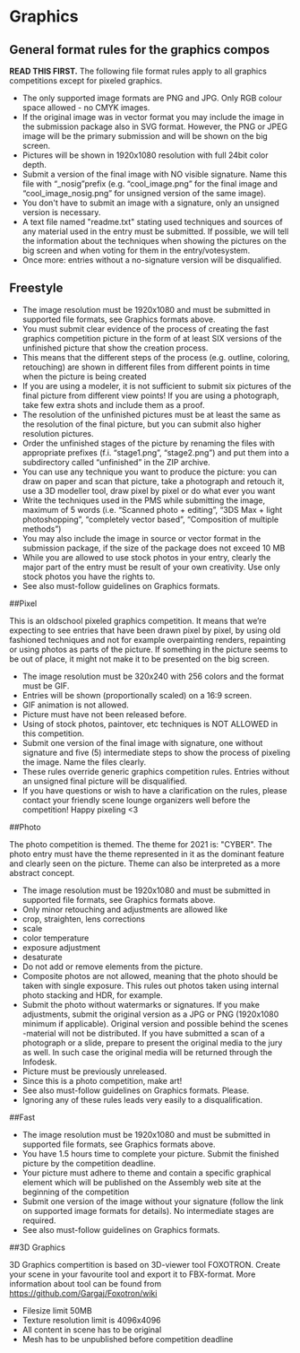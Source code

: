 # Graphics

## General format rules for the graphics compos

**READ THIS FIRST.** The following file format rules apply to all graphics competitions except for pixeled graphics.

- The only supported image formats are PNG and JPG. Only RGB colour space allowed - no CMYK images.
- If the original image was in vector format you may include the image in the submission package also in SVG format. However, the PNG or JPEG image will be the primary submission and will be shown on the big screen.
- Pictures will be shown in 1920x1080 resolution with full 24bit color depth.
- Submit a version of the final image with NO visible signature. Name this file with “_nosig”prefix (e.g. “cool_image.png” for the final image and “cool_image_nosig.png” for unsigned version of the same image).
- You don't have to submit an image with a signature, only an unsigned version is necessary.
- A text file named "readme.txt" stating used techniques and sources of any material used in the entry must be submitted. If possible, we will tell the information about the techniques when showing the pictures on the big screen and when voting for them in the entry/votesystem.
- Once more: entries without a no-signature version will be disqualified.

## Freestyle

- The image resolution must be 1920x1080 and must be submitted in supported file formats, see Graphics formats above.
- You must submit clear evidence of the process of creating the fast graphics competition picture in the form of at least SIX versions of the unfinished picture that show the creation process.
- This means that the different steps of the process (e.g. outline, coloring, retouching) are shown in different files from different points in time when the picture is being created
- If you are using a modeler, it is not sufficient to submit six pictures of the final picture from different view points! If you are using a photograph, take few extra shots and include them as a proof.
- The resolution of the unfinished pictures must be at least the same as the resolution of the final picture, but you can submit also higher resolution pictures.
- Order the unfinished stages of the picture by renaming the files with appropriate prefixes (f.i. “stage1.png”, “stage2.png”) and put them into a subdirectory called “unfinished” in the ZIP archive.
- You can use any technique you want to produce the picture: you can draw on paper and scan that picture, take a photograph and retouch it, use a 3D modeller tool, draw pixel by pixel or do what ever you want
- Write the techniques used in the PMS while submitting the image, maximum of 5 words (i.e. “Scanned photo + editing”, “3DS Max + light photoshopping”, “completely vector based”, “Composition of multiple methods”)
- You may also include the image in source or vector format in the submission package, if the size of the package does not exceed 10 MB
- While you are allowed to use stock photos in your entry, clearly the major part of the entry must be result of your own creativity. Use only stock photos you have the rights to.
- See also must-follow guidelines on Graphics formats.

##Pixel

This is an oldschool pixeled graphics competition. It means that we’re 
expecting to see entries that have been drawn pixel by pixel, by using old fashioned techniques and not for example overpainting renders, repainting or using photos as parts of the picture. If something in the picture seems to be out of place, it might not make it to be presented on the big screen.

- The image resolution must be 320x240 with 256 colors and the format must be GIF.
- Entries will be shown (proportionally scaled) on a 16:9 screen.
- GIF animation is not allowed.
- Picture must have not been released before.
- Using of stock photos, paintover, etc techniques is NOT ALLOWED in this competition.
- Submit one version of the final image with signature, one without signature and five (5) intermediate steps to show the process of pixeling the image. Name the files clearly.
- These rules override generic graphics competition rules. Entries without an unsigned final picture will be disqualified.
- If you have questions or wish to have a clarification on the rules, please contact your friendly scene lounge organizers well before the competition! Happy pixeling <3

##Photo

The photo competition is themed. The theme for 2021 is: "CYBER". The photo entry must have the theme represented in it as the dominant feature and clearly seen on the picture. Theme can also be interpreted as a more abstract concept.

- The image resolution must be 1920x1080 and must be submitted in supported file formats, see Graphics formats above.
- Only minor retouching and adjustments are allowed like
 - crop, straighten, lens corrections
 - scale
 - color temperature
 - exposure adjustment
 - desaturate
- Do not add or remove elements from the picture.
- Composite photos are not allowed, meaning that the photo should be taken with single exposure. This rules out photos taken using internal photo stacking and HDR, for example.
- Submit the photo without watermarks or signatures. If you make adjustments, submit the original version as a JPG or PNG (1920x1080 minimum if applicable). Original version and possible behind the scenes -material will not be distributed. If you have submitted a scan of a photograph or a slide, prepare to present the original media to the jury as well. In such case the original media will be returned through the Infodesk.
- Picture must be previously unreleased.
- Since this is a photo competition, make art!
- See also must-follow guidelines on Graphics formats. Please.
- Ignoring any of these rules leads very easily to a disqualification.

##Fast

- The image resolution must be 1920x1080 and must be submitted in supported file formats, see Graphics formats above.
- You have 1.5 hours time to complete your picture. Submit the finished picture by the competition deadline. 
- Your picture must adhere to theme and contain a specific graphical element which will be published on the Assembly web site at the beginning of the competition
- Submit one version of the image without your signature (follow the link on supported image formats for details). No intermediate stages are required.
- See also must-follow guidelines on Graphics formats.

##3D Graphics

3D Graphics compertition is based on 3D-viewer tool FOXOTRON. Create your scene in your favourite tool and export it to FBX-format. More information about tool can be found from https://github.com/Gargaj/Foxotron/wiki

- Filesize limit 50MB
- Texture resolution limit is 4096x4096
- All content in scene has to be original
- Mesh has to be unpublished before competition deadline